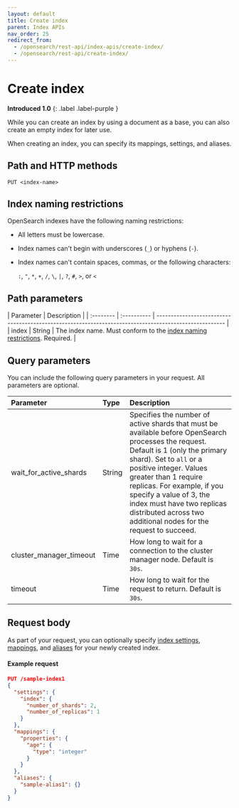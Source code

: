 ```yaml
---
layout: default
title: Create index
parent: Index APIs
nav_order: 25
redirect_from:
  - /opensearch/rest-api/index-apis/create-index/
  - /opensearch/rest-api/create-index/
---
```


# Create index

**Introduced 1.0**
{: .label .label-purple }

While you can create an index by using a document as a base, you can also create an empty index for later use.

When creating an index, you can specify its mappings, settings, and aliases.

## Path and HTTP methods

```
PUT <index-name>
```

## Index naming restrictions

OpenSearch indexes have the following naming restrictions:

- All letters must be lowercase.
- Index names can't begin with underscores (`_`) or hyphens (`-`).
- Index names can't contain spaces, commas, or the following characters:

  `:`, `"`, `*`, `+`, `/`, `\`, `|`, `?`, `#`, `>`, or `<`

## Path parameters

| Parameter | Description |
| :-------- | :---------- | ------------------------------------------------------------------------------------------------------ |
| index     | String      | The index name. Must conform to the [index naming restrictions](#index-naming-restrictions). Required. |

## Query parameters

You can include the following query parameters in your request. All parameters are optional.

| Parameter               | Type   | Description                                                                                                                                                                                                                                                                                                                                                             |
| :---------------------- | :----- | :---------------------------------------------------------------------------------------------------------------------------------------------------------------------------------------------------------------------------------------------------------------------------------------------------------------------------------------------------------------------- |
| wait_for_active_shards  | String | Specifies the number of active shards that must be available before OpenSearch processes the request. Default is 1 (only the primary shard). Set to `all` or a positive integer. Values greater than 1 require replicas. For example, if you specify a value of 3, the index must have two replicas distributed across two additional nodes for the request to succeed. |
| cluster_manager_timeout | Time   | How long to wait for a connection to the cluster manager node. Default is `30s`.                                                                                                                                                                                                                                                                                        |
| timeout                 | Time   | How long to wait for the request to return. Default is `30s`.                                                                                                                                                                                                                                                                                                           |

## Request body

As part of your request, you can optionally specify [index settings]({{site.url}}{{site.baseurl}}/im-plugin/index-settings/), [mappings]({{site.url}}{{site.baseurl}}/field-types/index/), and [aliases]({{site.url}}{{site.baseurl}}/opensearch/index-alias/) for your newly created index.

#### Example request

```json
PUT /sample-index1
{
  "settings": {
    "index": {
      "number_of_shards": 2,
      "number_of_replicas": 1
    }
  },
  "mappings": {
    "properties": {
      "age": {
        "type": "integer"
      }
    }
  },
  "aliases": {
    "sample-alias1": {}
  }
}
```
